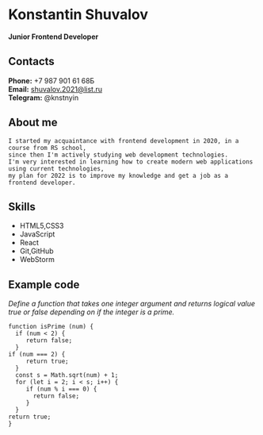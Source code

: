 # Konstantin Shuvalov

**Junior Frontend Developer**

## Contacts

**Phone:** +7 987 901 61 68Б<br>
**Email:** shuvalov.2021@list.ru<br>
**Telegram:** @knstnyin

## About me

    I started my acquaintance with frontend development in 2020, in a course from RS school,  
    since then I'm actively studying web development technologies.  
    I'm very interested in learning how to create modern web applications using current technologies,  
    my plan for 2022 is to improve my knowledge and get a job as a frontend developer.

## Skills

- HTML5,CSS3
- JavaScript
- React
- Git,GitHub
- WebStorm

## Example code
*Define a function that takes one integer argument and returns logical value true or false depending on if the integer is a prime.*
```
function isPrime (num) {
  if (num < 2) {
     return false;
  }
if (num === 2) {
     return true;
  }
  const s = Math.sqrt(num) + 1;
  for (let i = 2; i < s; i++) {
     if (num % i === 0) {
       return false;
     }
  }
return true;
}
```